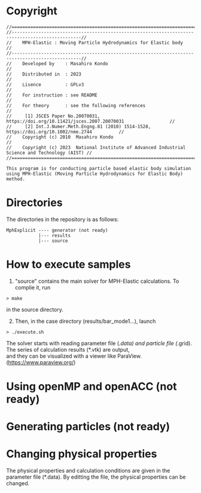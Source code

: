 # Copyright
```
//================================================================================================//
//------------------------------------------------------------------------------------------------//
//    MPH-Elastic : Moving Particle Hydrodynamics for Elastic body                                      //
//------------------------------------------------------------------------------------------------//
//    Developed by    : Masahiro Kondo                                                            //
//    Distributed in  : 2023                                                                      //
//    Lisence         : GPLv3                                                                     //
//    For instruction : see README                                                                //
//    For theory      : see the following references                                              //
//     [1] JSCES Paper No.20070031,  https://doi.org/10.11421/jsces.2007.20070031                 //
//     [2] Int.J.Numer.Meth.Engng.81 (2010) 1514-1528,  https://doi.org/10.1002/nme.2744          //
//    Copyright (c) 2010  Masahiro Kondo                                                          //
//    Copyright (c) 2023  National Institute of Advanced Industrial Science and Technology (AIST) //
//================================================================================================//

This program is for conducting particle based elastic body simulation
using MPH-Elastic (Moving Particle Hydrodynamics for Elastic Body) method. 
```

# Directories
The directories in the repository is as follows:  
```
MphExplicit ---- generator (not ready)
            |--- results
            |--- source
```          

# How to execute samples

1. "source" contains the main solver for MPH-Elastic calculations. 
To complie it, run
```
> make 
```
in the source directory. 

2. Then, in the case directory (results/bar_mode1...), launch
```
> ./execute.sh
```

The solver starts with reading parameter file (*.data) 
and particle file (*.grid). 
The series of calculation results (*.vtk) are output,  
and they can be visualized with a viewer like ParaView. 
(https://www.paraview.org/)


# Using openMP and openACC (not ready)


# Generating particles (not ready)


# Changing physical properties
The physical properties and calculation conditions are given in 
the parameter file (*.data). By editting the file, the physical 
properties can be changed. 






